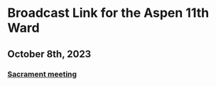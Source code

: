 # Broadcast Link for the Aspen 11th Ward

## October 8th, 2023
### [Sacrament meeting](HTTPS://www.youtube.com/watch?v=_M_wy91rIvs)
